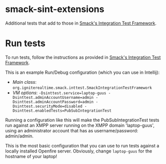 # smack-sint-extensions
Additional tests that add to those in [Smack's Integration Test Framework](https://github.com/igniterealtime/Smack/blob/master/documentation/developer/integrationtest.md).

# Run tests
To run tests, follow the instructions as provided in [Smack's Integration Test Framework](https://github.com/igniterealtime/Smack/blob/master/documentation/developer/integrationtest.md).

This is an example Run/Debug configuration (which you can use in Intellij):

- *Main class*: `org.igniterealtime.smack.inttest.SmackIntegrationTestFramework`
- *VM options*: `-Dsinttest.service=laptop-guus -Dsinttest.adminAccountUsername=admin -Dsinttest.adminAccountPassword=admin -Dsinttest.securityMode=disabled -Dsinttest.enabledTests=PubSubIntegrationTest`

Running a configuration like this will make the PubSubIntegrationTest tests run against an XMPP server running on the XMPP domain 'laptop-guus', using an administrator account that has as username/password: admin/admin.

This is the most basic configuration that you can use to run tests against a locally installed Openfire server. Obviously, change `laptop-guus` for the hostname of your laptop!
